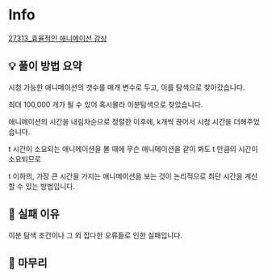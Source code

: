# Info
[27313_효율적인 애니메이션 감상](https://www.acmicpc.net/problem/27313)

## 💡 풀이 방법 요약

시청 가능한 애니메이션의 갯수를 매개 변수로 두고, 이를 탐색으로 찾아갔습니다.

최대 100,000 개가 될 수 있어 혹시몰라 이분탐색으로 찾았습니다.

애니메이션의 시간을 내림차순으로 정렬한 이후에, k개씩 끊어서 시청 시간을 더해주었습니다.

t 시간이 소요되는 애니메이션을 볼 때에 무슨 애니메이션을 같이 봐도 t 만큼의 시간이 소요되므로

t 이하의, 가장 큰 시간을 가지는 애니메이션을 보는 것이 논리적으로 최단 시간을 계산할 수 있는 방법입니다.

## 👀 실패 이유

이분 탐색 조건이나 그 외 잡다한 오류들로 인한 실패입니다.

## 🙂 마무리


